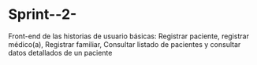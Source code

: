 # Sprint--2-
Front-end de las historias de usuario básicas: Registrar paciente, registrar médico(a), Registrar familiar, Consultar listado de pacientes y consultar datos detallados de un paciente
